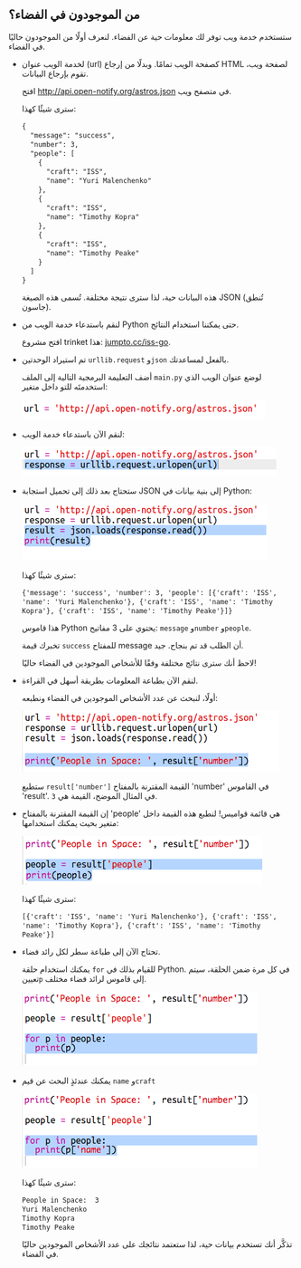 ## من الموجودون في الفضاء؟

ستستخدم خدمة ويب توفر لك معلومات حية عن الفضاء. لنعرف أولًا من الموجودون حاليًا في الفضاء. 



+ لخدمة الويب عنوان (url) كصفحة الويب تمامًا. وبدلًا من إرجاع HTML لصفحة ويب، تقوم بإرجاع البيانات. 

    افتح <a href="http://api.open-notify.org/astros.json" target="_blank">http://api.open-notify.org/astros.json</a> في متصفح ويب. 

    سترى شيئًا كهذا:

    ```
    {
      "message": "success", 
      "number": 3, 
      "people": [
        {
          "craft": "ISS", 
          "name": "Yuri Malenchenko"
        }, 
        {
          "craft": "ISS", 
          "name": "Timothy Kopra"
        }, 
        {
          "craft": "ISS", 
          "name": "Timothy Peake"
        }
      ]
    }
    ```

    هذه البيانات حية، لذا سترى نتيجة مختلفة. تُسمى هذه الصيغة JSON (تُنطق جاسون). 

+ لنقم باستدعاء خدمة الويب من Python حتى يمكننا استخدام النتائج.

    افتح مشروع trinket هذا: <a href="http://jumpto.cc/iss-go" target="_blank">jumpto.cc/iss-go</a>. 

+ تم استيراد الوحدتين `urllib.request` و`json` بالفعل لمساعدتك. 

    أضف التعليمة البرمجية التالية إلى الملف `main.py` لوضع عنوان الويب الذي استخدمتَه للتو داخل متغير:

    ![screenshot](images/iss-url.png)
   
+ لنقم الآن باستدعاء خدمة الويب:

    ![screenshot](images/iss-request.png)


+ ستحتاج بعد ذلك إلى تحميل استجابة JSON إلى بنية بيانات في Python:

    ![screenshot](images/iss-result.png)


    سترى شيئًا كهذا:

    ```
    {'message': 'success', 'number': 3, 'people': [{'craft': 'ISS', 'name': 'Yuri Malenchenko'}, {'craft': 'ISS', 'name': 'Timothy  Kopra'}, {'craft': 'ISS', 'name': 'Timothy Peake'}]}
    ```

    هذا قاموس Python يحتوي على 3 مفاتيح: `message` و`number` و`people`. 

    تخبرك قيمة `success` للمفتاح message أن الطلب قد تم بنجاح. جيد. 

    لاحظ أنك سترى نتائج مختلفة وفقًا للأشخاص الموجودين في الفضاء حاليًا!

+ لنقم الآن بطباعة المعلومات بطريقة أسهل في القراءة. 

    أولًا، لنبحث عن عدد الأشخاص الموجودين في الفضاء ونطبعه:
  
    ![screenshot](images/iss-number.png)

    ستطبع `result['number']` القيمة المقترنة بالمفتاح 'number' في القاموس 'result'. في المثال الموضح، القيمة هي `3`. 

+ إن القيمة المقترنة بالمفتاح 'people' هي قائمة قواميس! لنطبع هذه القيمة داخل متغير بحيث يمكنك استخدامها:

    ![screenshot](images/iss-people.png)


    سترى شيئًا كهذا: 
    
    ```
    [{'craft': 'ISS', 'name': 'Yuri Malenchenko'}, {'craft': 'ISS', 'name': 'Timothy Kopra'}, {'craft': 'ISS', 'name': 'Timothy Peake'}]
    ```

+ تحتاج الآن إلى طباعة سطر لكل رائد فضاء.

    يمكنك استخدام حلقة `for` للقيام بذلك في Python. في كل مرة ضمن الحلقة، سيتم تعيين`p` إلى قاموس لرائد فضاء مختلف.

    ![screenshot](images/iss-people-1a.png)

+ يمكنك عندئذٍ البحث عن قيم `name` و`craft`

    ![screenshot](images/iss-people-2.png)
  
    سترى شيئًا كهذا:

    ```
    People in Space:  3
    Yuri Malenchenko
    Timothy Kopra
    Timothy Peake
    ```

    تذكَّر أنك تستخدم بيانات حية، لذا ستعتمد نتائجك على عدد الأشخاص الموجودين حاليًا في الفضاء. 



